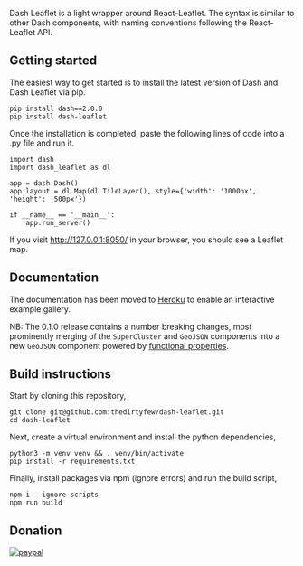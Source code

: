 Dash Leaflet is a light wrapper around React-Leaflet. The syntax is similar to other Dash components, with naming conventions following the React-Leaflet API.

## Getting started

The easiest way to get started is to install the latest version of Dash and Dash Leaflet via pip.

```
pip install dash==2.0.0
pip install dash-leaflet
```

Once the installation is completed, paste the following lines of code into a .py file and run it.

````
import dash
import dash_leaflet as dl

app = dash.Dash()
app.layout = dl.Map(dl.TileLayer(), style={'width': '1000px', 'height': '500px'})

if __name__ == '__main__':
    app.run_server()
````

If you visit http://127.0.0.1:8050/ in your browser, you should see a Leaflet map.

## Documentation

The documentation has been moved to [Heroku](https://dash-leaflet.herokuapp.com/) to enable an interactive example gallery.

NB: The 0.1.0 release contains a number breaking changes, most prominently merging of the `SuperCluster` and `GeoJSON` components into a new `GeoJSON` component powered by [functional properties](https://dash-leaflet.herokuapp.com/#func_props).

## Build instructions

Start by cloning this repository,

````
git clone git@github.com:thedirtyfew/dash-leaflet.git
cd dash-leaflet
````

Next, create a virtual environment and install the python dependencies,

````
python3 -m venv venv && . venv/bin/activate
pip install -r requirements.txt
````

Finally, install packages via npm (ignore errors) and run the build script,

````
npm i --ignore-scripts
npm run build
````

## Donation

[![paypal](https://www.paypalobjects.com/en_US/i/btn/btn_donateCC_LG.gif)](https://www.paypal.com/cgi-bin/webscr?cmd=_donations&business=Z9RXT5HVPK3B8&currency_code=DKK&source=url)


